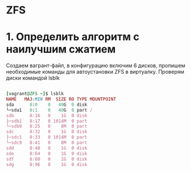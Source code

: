 # ZFS
# 1. Определить алгоритм с наилучшим сжатием
Создаем вагрант-файл, в конфигурацию включим 6 дисков, пропишем необходимые команды для автоустановки ZFS в виртуалку.
Проверям диски командой lsblk
```ruby

[vagrant@ZFS ~]$ lsblk 
NAME   MAJ:MIN RM  SIZE RO TYPE MOUNTPOINT
sda      8:0    0   40G  0 disk 
└─sda1   8:1    0   40G  0 part /
sdb      8:16   0    1G  0 disk 
├─sdb1   8:17   0 1014M  0 part 
└─sdb9   8:25   0    8M  0 part 
sdc      8:32   0    1G  0 disk 
├─sdc1   8:33   0 1014M  0 part 
└─sdc9   8:41   0    8M  0 part 
sdd      8:48   0    1G  0 disk 
sde      8:64   0    1G  0 disk 
sdf      8:80   0    1G  0 disk 
sdg      8:96   0    1G  0 disk 
```
